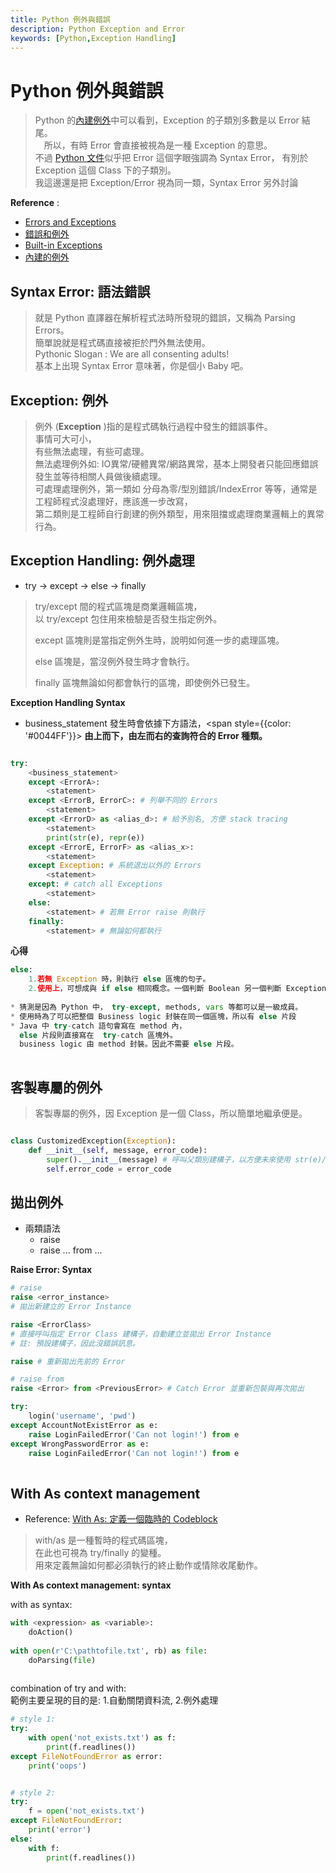 ```yaml
---
title: Python 例外與錯誤
description: Python Exception and Error
keywords: [Python,Exception Handling]
---
```


# Python 例外與錯誤
> Python 的[內建例外](https://docs.python.org/zh-tw/3/library/exceptions.html#bltin-exceptions)中可以看到，Exception 的子類別多數是以 Error 結尾。  
>　所以，有時 Error 會直接被視為是一種 Exception 的意思。  
> 不過 [Python 文件](https://docs.python.org/3/tutorial/errors.html)似乎把 Error 這個字眼強調為 Syntax Error，
> 有別於 Exception 這個 Class 下的子類別。    
> 我這邊還是把 Exception/Error 視為同一類，Syntax Error 另外討論

__Reference__ :<br/>
* [Errors and Exceptions](https://docs.python.org/3/tutorial/errors.html)
* [錯誤和例外](https://docs.python.org/zh-tw/3/tutorial/errors.html)
* [Built-in Exceptions](https://docs.python.org/3/library/exceptions.html#bltin-exceptions)
* [內建的例外](https://docs.python.org/zh-tw/3/library/exceptions.html#bltin-exceptions)

## Syntax Error: 語法錯誤
> 就是 Python 直譯器在解析程式法時所發現的錯誤，又稱為 Parsing Errors。  
> 簡單說就是程式碼直接被拒於門外無法使用。  
> Pythonic Slogan : We are all consenting adults!   
> 基本上出現 Syntax Error 意味著，你是個小 Baby 吧。  


## Exception: 例外
> 例外 \(__Exception__ \)指的是程式碼執行過程中發生的錯誤事件。  
> 事情可大可小，  
> 有些無法處理，有些可處理。  
> 無法處理例外如: IO異常/硬體異常/網路異常，基本上開發者只能回應錯誤發生並等待相關人員做後續處理。    
> 可處理處理例外，第一類如 分母為零/型別錯誤/IndexError 等等，通常是工程師程式沒處理好，應該進一步改寫，  
> 第二類則是工程師自行創建的例外類型，用來阻擋或處理商業邏輯上的異常行為。

## Exception Handling: 例外處理
* try -> except -> else -> finally

> try/except 間的程式區塊是商業邏輯區塊，  
> 以 try/except 包住用來檢驗是否發生指定例外。  
> 
> except 區塊則是當指定例外生時，說明如何進一步的處理區塊。
> 
> else 區塊是，當沒例外發生時才會執行。
> 
> finally 區塊無論如何都會執行的區塊，即使例外已發生。

__Exception Handling Syntax__ <br/>
* business_statement 發生時會依據下方語法，<span style={{color: '#0044FF'}}> __由上而下，由左而右的查詢符合的 Error 種類。__ </span>

```python

try:
    <business_statement>
    except <ErrorA>: 
        <statement>
    except <ErrorB, ErrorC>: # 列舉不同的 Errors
        <statement>
    except <ErrorD> as <alias_d>: # 給予別名, 方便 stack tracing
        <statement>
        print(str(e), repr(e))
    except <ErrorE, ErrorF> as <alias_x>:
        <statement>
    except Exception: # 系統退出以外的 Errors
        <statement>
    except: # catch all Exceptions   
        <statement>
    else:   
        <statement> # 若無 Error raise 則執行   
    finally:    
        <statement> # 無論如何都執行   

```

__心得__ <br/>

```python
else:
    1.若無 Exception 時，則執行 else 區塊的句子。
    2.使用上，可想成與 if else 相同概念。一個判斷 Boolean 另一個判斷 Exception。
    
* 猜測是因為 Python 中， try-except, methods, vars 等都可以是一級成員。
* 使用時為了可以把整個 Business logic 封裝在同一個區塊，所以有 else 片段
* Java 中 try-catch 語句會寫在 method 內，
  else 片段則直接寫在  try-catch 區塊外。
  business logic 由 method 封裝。因此不需要 else 片段。
    
```

## 客製專屬的例外

> 客製專屬的例外，因 Exception 是一個 Class，所以簡單地繼承便是。  

```python

class CustomizedException(Exception):
    def __init__(self, message, error_code):
        super().__init__(message) # 呼叫父類別建構子，以方便未來使用 str(e)/repr(e) 等取異常內容
        self.error_code = error_code
```

## 拋出例外
* 兩類語法
    * raise  
    * raise ... from ...

__Raise Error: Syntax__

```python
# raise
raise <error_instance> 
# 拋出新建立的 Error Instance

raise <ErrorClass> 
# 直接呼叫指定 Error Class 建構子，自動建立並拋出 Error Instance
# 註: 預設建構子，因此沒錯誤訊息。

raise # 重新拋出先前的 Error

# raise from
raise <Error> from <PreviousError> # Catch Error 並重新包裝與再次拋出

try: 
    login('username', 'pwd')
except AccountNotExistError as e:
    raise LoginFailedError('Can not login!') from e
except WrongPasswordError as e:
    raise LoginFailedError('Can not login!') from e
    
```


## With As context management <span id="with_as_codeblock">&nbsp;</span>

* Reference: [With As: 定義一個臨時的 Codeblock](../Python_File#with_as_codeblock) 

> with/as 是一種暫時的程式碼區塊，  
> 在此也可視為 try/finally 的變種。  
> 用來定義無論如何都必須執行的終止動作或情除收尾動作。  


__With As context management: syntax__ <br/>

with as syntax: 
 
```python
with <expression> as <variable>:
    doAction()
    
with open(r'C:\pathtofile.txt', rb) as file:
    doParsing(file)    
            
```

combination of try and with: <br/>
範例主要呈現的目的是: 1.自動關閉資料流, 2.例外處理 
 
```python  
# style 1:
try:
    with open('not_exists.txt') as f:
        print(f.readlines())
except FileNotFoundError as error: 
    print('oops')


# style 2:        
try:
    f = open('not_exists.txt')
except FileNotFoundError:
    print('error')
else:
    with f:
        print(f.readlines())
            
```